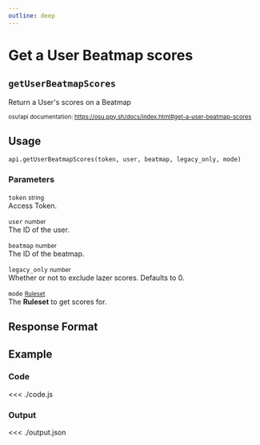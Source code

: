 ```yaml
---
outline: deep
---
```


# Get a User Beatmap scores <Badge type="info" text="GET"/>

## `getUserBeatmapScores`

Return a User's scores on a Beatmap

<small>osu!api documentation: https://osu.ppy.sh/docs/index.html#get-a-user-beatmap-scores</small>

## Usage

`api.getUserBeatmapScores(token, user, beatmap, legacy_only, mode)`

### Parameters

`token` <small>string</small><br>
Access Token.

`user` <small>number</small><br>
The ID of the user.

`beatmap` <small>number</small><br>
The ID of the beatmap.

`legacy_only` <small>number</small> <Badge type="tip" text="optional" /><br>
Whether or not to exclude lazer scores. Defaults to 0.

`mode` <small>[Ruleset](../../types/parameter/ruleset)</small> <Badge type="tip" text="optional" /><br>
The **Ruleset** to get scores for.

## Response Format

<!--@include: ./response.md-->

## Example

### Code
<<< ./code.js

### Output
<<< ./output.json